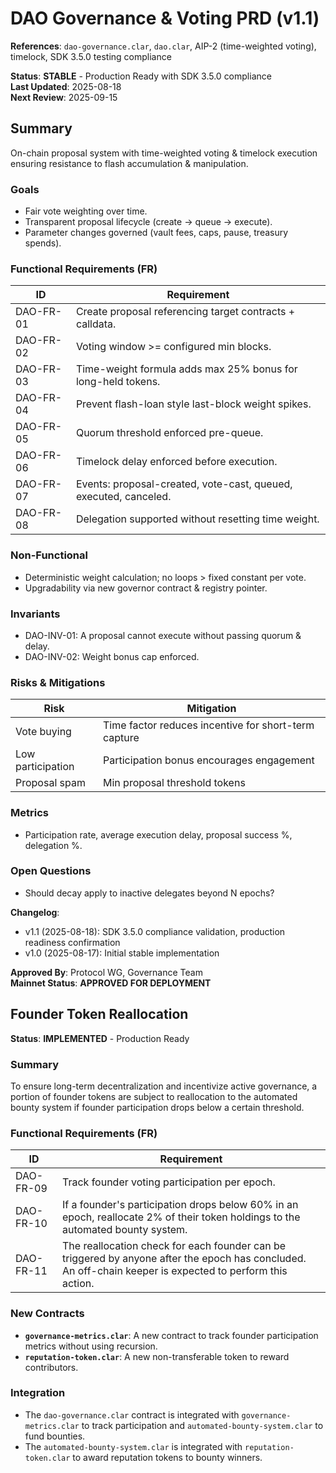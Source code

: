 # DAO Governance & Voting PRD (v1.1)

**References**: `dao-governance.clar`, `dao.clar`, AIP-2 (time-weighted voting), timelock, SDK 3.5.0 testing compliance

**Status**: **STABLE** - Production Ready with SDK 3.5.0 compliance  
**Last Updated**: 2025-08-18  
**Next Review**: 2025-09-15

## Summary

On-chain proposal system with time-weighted voting & timelock execution ensuring resistance to flash accumulation & manipulation.

### Goals

- Fair vote weighting over time.  
- Transparent proposal lifecycle (create → queue → execute).  
- Parameter changes governed (vault fees, caps, pause, treasury spends).

### Functional Requirements (FR)

| ID | Requirement |
|----|-------------|
| DAO-FR-01 | Create proposal referencing target contracts + calldata. |
| DAO-FR-02 | Voting window >= configured min blocks. |
| DAO-FR-03 | Time-weight formula adds max 25% bonus for long-held tokens. |
| DAO-FR-04 | Prevent flash-loan style last-block weight spikes. |
| DAO-FR-05 | Quorum threshold enforced pre-queue. |
| DAO-FR-06 | Timelock delay enforced before execution. |
| DAO-FR-07 | Events: proposal-created, vote-cast, queued, executed, canceled. |
| DAO-FR-08 | Delegation supported without resetting time weight. |

### Non-Functional

- Deterministic weight calculation; no loops > fixed constant per vote.  
- Upgradability via new governor contract & registry pointer.

### Invariants

- DAO-INV-01: A proposal cannot execute without passing quorum & delay.  
- DAO-INV-02: Weight bonus cap enforced.

### Risks & Mitigations

| Risk | Mitigation |
|------|------------|
| Vote buying | Time factor reduces incentive for short-term capture |
| Low participation | Participation bonus encourages engagement |
| Proposal spam | Min proposal threshold tokens |

### Metrics

- Participation rate, average execution delay, proposal success %, delegation %.

### Open Questions

- Should decay apply to inactive delegates beyond N epochs?

**Changelog**:
 - v1.1 (2025-08-18): SDK 3.5.0 compliance validation, production readiness confirmation  
 - v1.0 (2025-08-17): Initial stable implementation

**Approved By**: Protocol WG, Governance Team  
**Mainnet Status**: **APPROVED FOR DEPLOYMENT**

## Founder Token Reallocation

**Status**: **IMPLEMENTED** - Production Ready

### Summary

To ensure long-term decentralization and incentivize active governance, a portion of founder tokens are subject to reallocation to the automated bounty system if founder participation drops below a certain threshold.

### Functional Requirements (FR)

| ID | Requirement |
|----|-------------|
| DAO-FR-09 | Track founder voting participation per epoch. |
| DAO-FR-10 | If a founder's participation drops below 60% in an epoch, reallocate 2% of their token holdings to the automated bounty system. |
| DAO-FR-11 | The reallocation check for each founder can be triggered by anyone after the epoch has concluded. An off-chain keeper is expected to perform this action. |

### New Contracts

- **`governance-metrics.clar`**: A new contract to track founder participation metrics without using recursion.
- **`reputation-token.clar`**: A new non-transferable token to reward contributors.

### Integration

- The `dao-governance.clar` contract is integrated with `governance-metrics.clar` to track participation and `automated-bounty-system.clar` to fund bounties.
- The `automated-bounty-system.clar` is integrated with `reputation-token.clar` to award reputation tokens to bounty winners.
